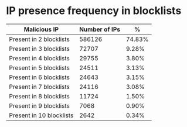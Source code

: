 # IP presence frequency in blocklists
| Malicious IP | Number of IPs | % |
|----|----|----|
| Present in 2 blocklists | 586126 | 74.83% |
| Present in 3 blocklists | 72707 | 9.28% |
| Present in 4 blocklists | 29755 | 3.80% |
| Present in 5 blocklists | 24511 | 3.13% |
| Present in 6 blocklists | 24643 | 3.15% |
| Present in 7 blocklists | 24116 | 3.08% |
| Present in 8 blocklists | 11724 | 1.50% |
| Present in 9 blocklists | 7068 | 0.90% |
| Present in 10 blocklists | 2642 | 0.34% |
